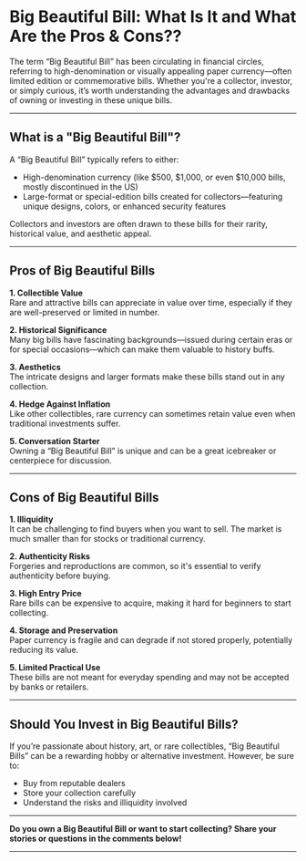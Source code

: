 # Big Beautiful Bill: What Is It and What Are the Pros & Cons??

The term “Big Beautiful Bill” has been circulating in financial circles, referring to high-denomination or visually appealing paper currency—often limited edition or commemorative bills. Whether you're a collector, investor, or simply curious, it’s worth understanding the advantages and drawbacks of owning or investing in these unique bills.

---

## What is a "Big Beautiful Bill"?

A “Big Beautiful Bill” typically refers to either:
- High-denomination currency (like $500, $1,000, or even $10,000 bills, mostly discontinued in the US)  
- Large-format or special-edition bills created for collectors—featuring unique designs, colors, or enhanced security features

Collectors and investors are often drawn to these bills for their rarity, historical value, and aesthetic appeal.

---

## Pros of Big Beautiful Bills

**1. Collectible Value**  
Rare and attractive bills can appreciate in value over time, especially if they are well-preserved or limited in number.

**2. Historical Significance**  
Many big bills have fascinating backgrounds—issued during certain eras or for special occasions—which can make them valuable to history buffs.

**3. Aesthetics**  
The intricate designs and larger formats make these bills stand out in any collection.

**4. Hedge Against Inflation**  
Like other collectibles, rare currency can sometimes retain value even when traditional investments suffer.

**5. Conversation Starter**  
Owning a “Big Beautiful Bill” is unique and can be a great icebreaker or centerpiece for discussion.

---

## Cons of Big Beautiful Bills

**1. Illiquidity**  
It can be challenging to find buyers when you want to sell. The market is much smaller than for stocks or traditional currency.

**2. Authenticity Risks**  
Forgeries and reproductions are common, so it's essential to verify authenticity before buying.

**3. High Entry Price**  
Rare bills can be expensive to acquire, making it hard for beginners to start collecting.

**4. Storage and Preservation**  
Paper currency is fragile and can degrade if not stored properly, potentially reducing its value.

**5. Limited Practical Use**  
These bills are not meant for everyday spending and may not be accepted by banks or retailers.

---

## Should You Invest in Big Beautiful Bills?

If you’re passionate about history, art, or rare collectibles, “Big Beautiful Bills” can be a rewarding hobby or alternative investment. However, be sure to:
- Buy from reputable dealers  
- Store your collection carefully  
- Understand the risks and illiquidity involved

---

**Do you own a Big Beautiful Bill or want to start collecting? Share your stories or questions in the comments below!**

---
